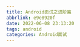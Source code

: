 ```yaml
---
title: Android面试之进阶篇
abbrlink: e9e8920f
date: 2022-06-08 23:13:20
tags: android
categories: Android面试
---
```

